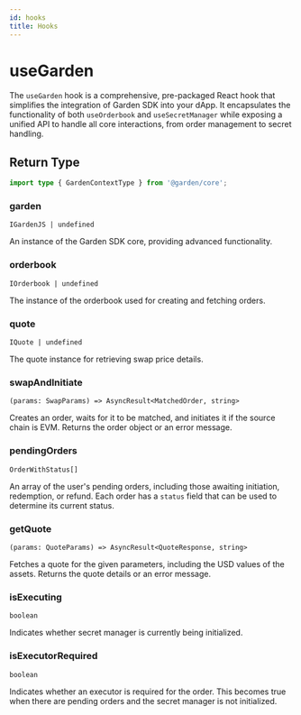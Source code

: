 ```yaml
---
id: hooks
title: Hooks
---
```


# useGarden

The `useGarden` hook is a comprehensive, pre-packaged React hook that simplifies the integration of Garden SDK into your dApp. It encapsulates the functionality of both `useOrderbook` and `useSecretManager` while exposing a unified API to handle all core interactions, from order management to secret handling.

## Return Type

```ts
import type { GardenContextType } from '@garden/core';
```

### garden

`IGardenJS | undefined`

An instance of the Garden SDK core, providing advanced functionality.

### orderbook

`IOrderbook | undefined`

The instance of the orderbook used for creating and fetching orders.

### quote

`IQuote | undefined`

The quote instance for retrieving swap price details.

### swapAndInitiate

`(params: SwapParams) => AsyncResult<MatchedOrder, string>`

Creates an order, waits for it to be matched, and initiates it if the source chain is EVM. Returns the order object or an error message.

### pendingOrders

`OrderWithStatus[]`

An array of the user's pending orders, including those awaiting initiation, redemption, or refund.
Each order has a `status` field that can be used to determine its current status.

### getQuote

`(params: QuoteParams) => AsyncResult<QuoteResponse, string>`

Fetches a quote for the given parameters, including the USD values of the assets. Returns the quote details or an error message.

### isExecuting

`boolean`

Indicates whether secret manager is currently being initialized.

### isExecutorRequired

`boolean`

Indicates whether an executor is required for the order.
This becomes true when there are pending orders and the secret manager is not initialized.
